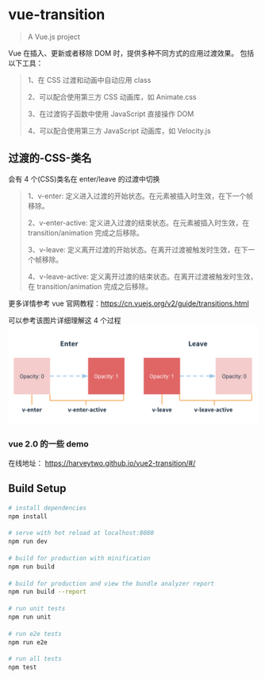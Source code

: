 # vue-transition

> A Vue.js project

Vue 在插入、更新或者移除 DOM 时，提供多种不同方式的应用过渡效果。
包括以下工具：
> 1、在 CSS 过渡和动画中自动应用 class
> 
> 2、可以配合使用第三方 CSS 动画库，如 Animate.css
> 
> 3、在过渡钩子函数中使用 JavaScript 直接操作 DOM
> 
> 4、可以配合使用第三方 JavaScript 动画库，如 Velocity.js


## 过渡的-CSS-类名

会有 4 个(CSS)类名在 enter/leave 的过渡中切换

> 1、v-enter: 定义进入过渡的开始状态。在元素被插入时生效，在下一个帧移除。
> 
> 2、v-enter-active: 定义进入过渡的结束状态。在元素被插入时生效，在 transition/animation 完成之后移除。
> 
> 3、v-leave: 定义离开过渡的开始状态。在离开过渡被触发时生效，在下一个帧移除。
> 
> 4、v-leave-active: 定义离开过渡的结束状态。在离开过渡被触发时生效，在 transition/animation 完成之后移除。

更多详情参考 vue 官网教程：https://cn.vuejs.org/v2/guide/transitions.html

可以参考该图片详细理解这 4 个过程
<img src="static/img/transition.png">

### vue 2.0 的一些 demo

在线地址：
https://harveytwo.github.io/vue2-transition/#/ 



## Build Setup

``` bash
# install dependencies
npm install

# serve with hot reload at localhost:8080
npm run dev

# build for production with minification
npm run build

# build for production and view the bundle analyzer report
npm run build --report

# run unit tests
npm run unit

# run e2e tests
npm run e2e

# run all tests
npm test
```
